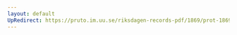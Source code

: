 ```yaml
---
layout: default
UpRedirect: https://pruto.im.uu.se/riksdagen-records-pdf/1869/prot-1869--ak--123/prot-1869--ak--123_001.pdf
---
```

